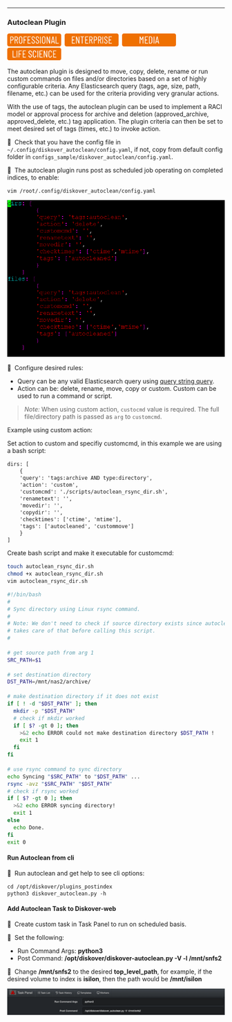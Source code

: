 ___
### Autoclean Plugin

<img src="images/button_edition_professional.png" width="125">&nbsp;&nbsp;<img src="images/button_edition_enterprise.png" width="125">&nbsp;&nbsp;<img src="images/button_edition_media.png" width="125">&nbsp;&nbsp;<img src="images/button_edition_life_science.png" width="125">

The autoclean plugin is designed to move, copy, delete, rename or run custom commands on files and/or directories based on a set of highly configurable criteria. Any Elasticsearch query (tags, age, size, path, filename, etc.) can be used for the criteria providing very granular actions.

With the use of tags, the autoclean plugin can be used to implement a RACI model or approval process for archive and deletion (approved_archive, approved_delete, etc.) tag application. The plugin criteria can then be set to meet desired set of tags (times, etc.) to invoke action.

🔴 &nbsp;Check that you have the config file in `~/.config/diskover_autoclean/config.yaml`, if not, copy from default config folder in `configs_sample/diskover_autoclean/config.yaml`.

🔴 &nbsp;The autoclean plugin runs post as scheduled job operating on completed indices, to enable:
```
vim /root/.config/diskover_autoclean/config.yaml
```

![Image: Enabling Autoclean Plugin](images/image_plugins_autoclean_plugin_enabling_in_terminal.png)

🔴 &nbsp;Configure desired rules:
- Query can be any valid Elasticsearch query using [query string query](https://www.elastic.co/guide/en/elasticsearch/reference/current/query-dsl-query-string-query.html).
- Action can be: delete, rename, move, copy or custom. Custom can be used to run a command or script.

> _Note:_ When using custom action, `custocmd` value is required. The full file/directory path is passed as `arg` to `customcmd`.

Example using custom action:

Set action to custom and specifiy customcmd, in this example we are using a bash script:
```
dirs: [
    {
    'query': 'tags:archive AND type:directory',
    'action': 'custom',
    'customcmd': './scripts/autoclean_rsync_dir.sh',
    'renametext': '',
    'movedir': '',
    'copydir': '',
    'checktimes': ['ctime', 'mtime'],
    'tags': ['autocleaned', 'custommove']
    }
]
```
Create bash script and make it executable for customcmd:

```sh
touch autoclean_rsync_dir.sh
chmod +x autoclean_rsync_dir.sh
vim autoclean_rsync_dir.sh
```

```sh
#!/bin/bash
#
# Sync directory using Linux rsync command.
#
# Note: We don't need to check if source directory exists since autoclean 
# takes care of that before calling this script.
#

# get source path from arg 1
SRC_PATH=$1

# set destination directory
DST_PATH=/mnt/nas2/archive/

# make destination directory if it does not exist
if [ ! -d "$DST_PATH" ]; then
  mkdir -p "$DST_PATH"
  # check if mkdir worked
  if [ $? -gt 0 ]; then
    >&2 echo ERROR could not make destination directory $DST_PATH !
    exit 1
  fi
fi

# use rsync command to sync directory
echo Syncing "$SRC_PATH" to "$DST_PATH" ...
rsync -avz "$SRC_PATH" "$DST_PATH"
# check if rsync worked
if [ $? -gt 0 ]; then
  >&2 echo ERROR syncing directory!
  exit 1
else
  echo Done.
fi
exit 0
```

#### Run Autoclean from cli

🔴 &nbsp;Run autoclean and get help to see cli options:
```
cd /opt/diskover/plugins_postindex
python3 diskover_autoclean.py -h
```

#### Add Autoclean Task to Diskover-web

🔴 &nbsp;Create custom task in Task Panel to run on scheduled basis.

🔴 &nbsp;Set the following:
- Run Command Args: **python3**
- Post Command: **/opt/diskover/diskover-autoclean.py -V -l /mnt/snfs2**

🔴 &nbsp;Change **/mnt/snfs2** to the desired **top_level_path**, for example, if the desired volume to index is **isilon**, then the path would be **/mnt/isilon**

![Image: Autoclean Plugin Scheduling](images/image_plugins_autoclean_scheduling_in_task_panel.png)
